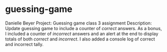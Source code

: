 # guessing-game
Danielle Beyer
Project: Guessing game class 3 assignment
Description: Update guessing game to include a counter of *correct* answers.  As a bonus, I included a counter of *incorrect* answers and an alert at the end to display totals of both *correct* and *incorrect*. I also added a console log of correct and incorrect tally.
